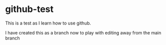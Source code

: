 # github-test
This is a test as I learn how to use github.

I have created this as a branch now to play with editing away from the main branch
